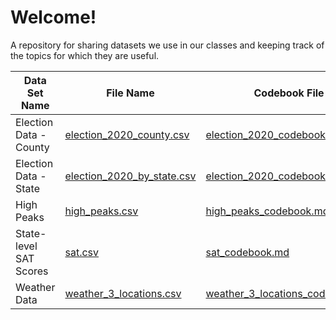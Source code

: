 # Welcome!
A repository for sharing datasets we use in our classes and keeping track of the topics for which they are useful.

| Data Set Name | File Name | Codebook File | Useful For | Courses |
| --- | --- | --- | --- | --- |
| Election Data - County | [election_2020_county.csv](election_2020_county.csv) | [election_2020_codebook.md](election_2020_codebook.md) | data viz | 112 |
| Election Data - State | [election_2020_by_state.csv](election_2020_by_state.csv) | [election_2020_codebook2.md](election_2020_codebook2.md) | data viz | 112 |
| High Peaks | [high_peaks.csv](high_peaks.csv) | [high_peaks_codebook.md](high_peaks_codebook.md) | data viz | 112 |
| State-level SAT Scores | [sat.csv](sat.csv) | [sat_codebook.md](sat_codebook.md) | data viz | 112 |
| Weather Data | [weather_3_locations.csv](weather_3_locations.csv) | [weather_3_locations_codebook.md](weather_3_locations_codebook.md) | data viz | 112 |
